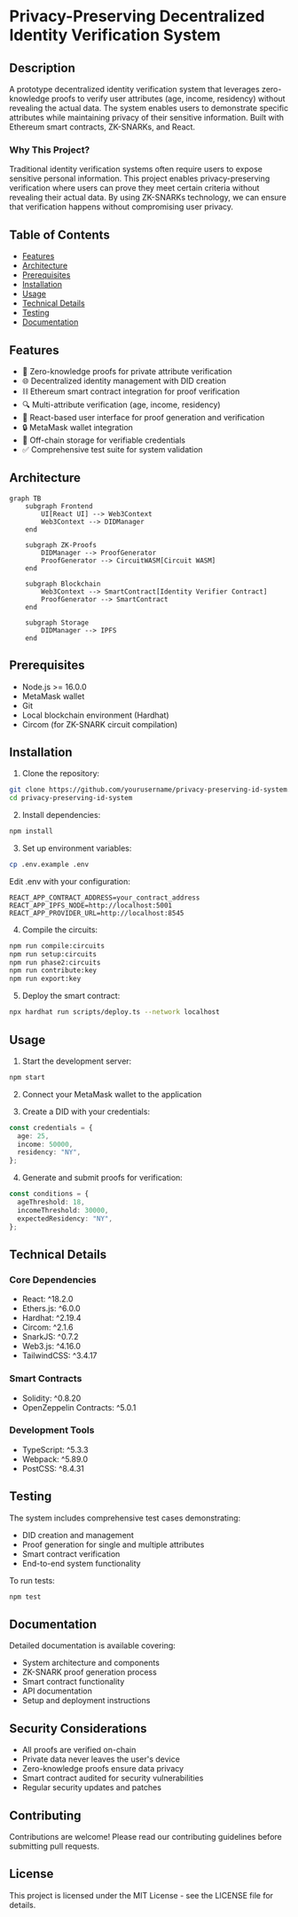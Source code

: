 # Privacy-Preserving Decentralized Identity Verification System

## Description

A prototype decentralized identity verification system that leverages zero-knowledge proofs to verify user attributes (age, income, residency) without revealing the actual data. The system enables users to demonstrate specific attributes while maintaining privacy of their sensitive information. Built with Ethereum smart contracts, ZK-SNARKs, and React.

### Why This Project?

Traditional identity verification systems often require users to expose sensitive personal information. This project enables privacy-preserving verification where users can prove they meet certain criteria without revealing their actual data. By using ZK-SNARKs technology, we can ensure that verification happens without compromising user privacy.

## Table of Contents

- [Features](#features)
- [Architecture](#architecture)
- [Prerequisites](#prerequisites)
- [Installation](#installation)
- [Usage](#usage)
- [Technical Details](#technical-details)
- [Testing](#testing)
- [Documentation](#documentation)

## Features

- 🔐 Zero-knowledge proofs for private attribute verification
- 🌐 Decentralized identity management with DID creation
- ⛓️ Ethereum smart contract integration for proof verification
- 🔍 Multi-attribute verification (age, income, residency)
- 📱 React-based user interface for proof generation and verification
- 🔒 MetaMask wallet integration
- 📂 Off-chain storage for verifiable credentials
- ✅ Comprehensive test suite for system validation

## Architecture

```mermaid
graph TB
    subgraph Frontend
        UI[React UI] --> Web3Context
        Web3Context --> DIDManager
    end

    subgraph ZK-Proofs
        DIDManager --> ProofGenerator
        ProofGenerator --> CircuitWASM[Circuit WASM]
    end

    subgraph Blockchain
        Web3Context --> SmartContract[Identity Verifier Contract]
        ProofGenerator --> SmartContract
    end

    subgraph Storage
        DIDManager --> IPFS
    end
```

## Prerequisites

- Node.js >= 16.0.0
- MetaMask wallet
- Git
- Local blockchain environment (Hardhat)
- Circom (for ZK-SNARK circuit compilation)

## Installation

1. Clone the repository:

```bash
git clone https://github.com/yourusername/privacy-preserving-id-system.git
cd privacy-preserving-id-system
```

2. Install dependencies:

```bash
npm install
```

3. Set up environment variables:

```bash
cp .env.example .env
```

Edit .env with your configuration:

```
REACT_APP_CONTRACT_ADDRESS=your_contract_address
REACT_APP_IPFS_NODE=http://localhost:5001
REACT_APP_PROVIDER_URL=http://localhost:8545
```

4. Compile the circuits:

```bash
npm run compile:circuits
npm run setup:circuits
npm run phase2:circuits
npm run contribute:key
npm run export:key
```

5. Deploy the smart contract:

```bash
npx hardhat run scripts/deploy.ts --network localhost
```

## Usage

1. Start the development server:

```bash
npm start
```

2. Connect your MetaMask wallet to the application

3. Create a DID with your credentials:

```typescript
const credentials = {
  age: 25,
  income: 50000,
  residency: "NY",
};
```

4. Generate and submit proofs for verification:

```typescript
const conditions = {
  ageThreshold: 18,
  incomeThreshold: 30000,
  expectedResidency: "NY",
};
```

## Technical Details

### Core Dependencies

- React: ^18.2.0
- Ethers.js: ^6.0.0
- Hardhat: ^2.19.4
- Circom: ^2.1.6
- SnarkJS: ^0.7.2
- Web3.js: ^4.16.0
- TailwindCSS: ^3.4.17

### Smart Contracts

- Solidity: ^0.8.20
- OpenZeppelin Contracts: ^5.0.1

### Development Tools

- TypeScript: ^5.3.3
- Webpack: ^5.89.0
- PostCSS: ^8.4.31

## Testing

The system includes comprehensive test cases demonstrating:

- DID creation and management
- Proof generation for single and multiple attributes
- Smart contract verification
- End-to-end system functionality

To run tests:

```bash
npm test
```

## Documentation

Detailed documentation is available covering:

- System architecture and components
- ZK-SNARK proof generation process
- Smart contract functionality
- API documentation
- Setup and deployment instructions

## Security Considerations

- All proofs are verified on-chain
- Private data never leaves the user's device
- Zero-knowledge proofs ensure data privacy
- Smart contract audited for security vulnerabilities
- Regular security updates and patches

## Contributing

Contributions are welcome! Please read our contributing guidelines before submitting pull requests.

## License

This project is licensed under the MIT License - see the LICENSE file for details.
